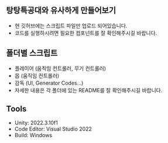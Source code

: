 ## 탕탕특공대와 유사하게 만들어보기
- 현 깃허브에는 스크립트 파일만 업로드 되어있습니다.
- 코드를 실행하시려면 필요한 컴포넌트를 잘 확인해주시길 바랍니다.

## 폴더별 스크립트
- 플레이어 (움직임 컨트롤러, 무기 컨트롤러)
- 몹 (움직임 컨트롤러)
- 감독 (UI, Generator Codes...)
- 자세한 내용은 각 폴더에 있는 README를 잘 확인해주시길 바랍니다.

## Tools
- Unity: 2022.3.10f1
- Code Editor: Visual Studio 2022
- Build: Windows